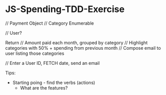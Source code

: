 # JS-Spending-TDD-Exercise

// Payment Object
// Category Enumerable

// User? 

Return
// Amount paid each month, grouped by category
// Highlight categories with 50% + spending from previous month
// Compose email to user listing those categories 


// Enter a User ID, FETCH date, send an email 





Tips:
- Starting poing - find the verbs (actions)
    - What are the features?